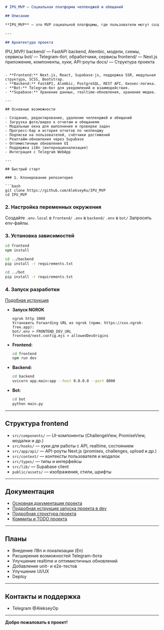 

```markdown
# IPU_MVP — Социальная платформа челленджей и обещаний

## Описание

**IPU_MVP** — это MVP социальной платформы, где пользователи могут создавать и выполнять челленджи, давать публичные обещания, делиться прогрессом, загружать медиаотчёты и получать поддержку от подписчиков. Проект реализован на стеке Next.js (frontend), Supabase (база данных, realtime), FastAPI (backend), Telegram-бот.

---

## Архитектура проекта

```
IPU_MVP/
  backend/      — FastAPI backend, Alembic, модели, схемы, сервисы
  bot/          — Telegram-бот, обработчики, сервисы
  frontend/     — Next.js приложение, компоненты, хуки, API-роуты
  docs/         — Структура проекта
```

- **Frontend:** Next.js, React, Supabase-js, поддержка SSR, модульная структура, SCSS, Bootstrap.
- **Backend:** FastAPI, Alembic, PostgreSQL, REST API, бизнес-логика.
- **Bot:** Telegram-бот для уведомлений и взаимодействия.
- **Supabase:** Хранение данных, realtime-обновления, хранение медиа.

---

## Основные возможности

- Создание, редактирование, удаление челленджей и обещаний
- Загрузка фото/видео к отчетам и обещаниям
- Модальные окна для выполнения и проверки задач
- Прогресс-бар и история отчетов по челленджу
- Подписки на пользователей, счётчики достижений
- Реалтайм-обновления через Supabase
- Оптимистичные обновления UI
- Поддержка i18n (интернационализация)
- Интеграция с Telegram WebApp

---

## Быстрый старт

### 1. Клонирование репозитория

```bash
git clone https://github.com/AlekseyKu/IPU_MVP
cd IPU_MVP
```

### 2. Настройка переменных окружения

Создайте 
`.env.local` в `frontend/`
`.env` в `backend/`
`.env` в `bot/`
Запросить env-файлы.

### 3. Установка зависимостей

```bash
cd frontend
npm install

cd ../backend
pip install -r requirements.txt

cd ../bot
pip install -r requirements.txt
```

### 4. Запуск разработки
[Подобная иструкция](README_dev_start_project.md)

- **Запуск NGROK**
  ```ngrok.exe (frontend/ngrok.exe)
  ngrok http 3000
  Установить Forwarding URL из ngrok (прим. https://xxx.ngrok-free.app):
  bot/.env > FRONTEND_DEV_URL
  frontend/next.config.mjs > allowedDevOrigins
  ```
- **Frontend:**  
  ```bash
  cd frontend
  npm run dev
  ```
- **Backend:**  
  ```bash
  cd backend
  uvicorn app.main:app --host 0.0.0.0 --port 8000
  ```
- **Bot:**  
  ```bash
  cd bot
  python main.py
  ```

---

## Структура frontend

- `src/components/` — UI-компоненты (ChallengeView, PromiseView, модалки и др.)
- `src/hooks/` — хуки для работы с API, realtime, состоянием
- `src/app/api/` — API-роуты Next.js (promises, challenges, upload и др.)
- `src/context/` — контексты пользователя и модалок
- `src/types/` — типы и интерфейсы
- `src/lib/` — Supabase client
- `public/assets/` — изображения, стили, шрифты

---

## Документация

- [Основная документация проекта](README.md)
- [Подробная нструкция запуска проекта в dev](README_dev_start_project.md)
- [Подробная структура проекта](docs/project_structure)
- [Коммиты и TODO проекта](info)

---

## Планы

- Внедение i18n и локализации (En)
- Расширение возможностей Telegram-бота
- Улучшение realtime и оптимистичных обновлений
- Добавление unit- и e2e-тестов
- Улучшение UI/UX
- Deploy

---

## Контакты и поддержка

- Telegram @AlekseyOp

---

**Добро пожаловать в проект!**
```